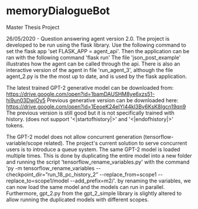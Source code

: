 # memoryDialogueBot
Master Thesis Project


26/05/2020 - Question answering agent version 2.0. 
The project is developed to be run using the flask library.
Use the following command to set the flask app 'set FLASK_APP = agent_api'.
Then the application can be ran with the following command 'flask run'
The file 'json_post_example' illustrates how the agent can be called through the api.
There is also an interactive version of the agent in file 'run_agent_3',
although the file agent_2.py is the the most up to date, and is used by the flask application.


The latest trained GPT-2 generative model can be downloaded from: https://drive.google.com/open?id=1bamDAUSHM8ye6xzs51-hi9un03DwjOy5
Previous generative version can be downloaded here: https://drive.google.com/open?id=1EeoeK24eIYl44kl3By6KsK8lgcn19qn9
The previous version is still good but it is not specifically trained with history. (does not support '<|startofhistory|>' and '<|endofhistory|>' tokens.

The GPT-2 model does not allow concurrent generation (tensorflow-variable/scope related).
The project's current solution to serve concurrent users is to introduce a queue system.
The same GPT-2 model is loaded multiple times. This is done by duplicating the entire model
into a new folder and running the script
'tensorflow_rename_variables.py' with the command 'py -m tensorflow_rename_variables --checkpoint_dir=”run_18_pc_history_2” --replace_from=scope1 --replace_to=scope1/model --add_prefix=m2/'.
by renaming the variables, we can now load the same model and the models can run in parallel.
Furthermore, gpt_2.py from the gpt_2_simple library is slightly altered to allow running the duplicated
models with different scopes.


